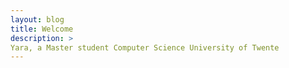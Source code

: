 ```yaml
---
layout: blog
title: Welcome
description: > 
Yara, a Master student Computer Science University of Twente
---
```


